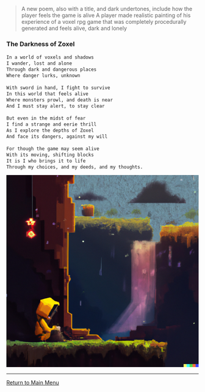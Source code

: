 > A new poem, also with a title, and dark undertones, include how the player feels the game is alive
> A player made realistic painting of his experience of a voxel rpg game that was completely procedurally generated and feels alive, dark and lonely

### The Darkness of Zoxel

    In a world of voxels and shadows
    I wander, lost and alone
    Through dark and dangerous places
    Where danger lurks, unknown

    With sword in hand, I fight to survive
    In this world that feels alive
    Where monsters prowl, and death is near
    And I must stay alert, to stay clear

    But even in the midst of fear
    I find a strange and eerie thrill
    As I explore the depths of Zoxel
    And face its dangers, against my will

    For though the game may seem alive
    With its moving, shifting blocks
    It is I who brings it to life
    Through my choices, and my deeds, and my thoughts.

![Zoxel Art 2](https://github.com/deus369/zoxel-play/raw/main/docs/art/ai_art_2.png?raw=false "Zoxel Art 2")

-----

[Return to Main Menu](../../readme.md)